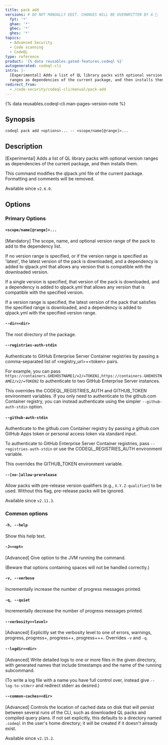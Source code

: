 ```yaml
---
title: pack add
versions: # DO NOT MANUALLY EDIT. CHANGES WILL BE OVERWRITTEN BY A 🤖
  fpt: '*'
  ghae: '*'
  ghec: '*'
  ghes: '*'
topics:
  - Advanced Security
  - Code scanning
  - CodeQL
type: reference
product: '{% data reusables.gated-features.codeql %}'
autogenerated: codeql-cli
intro: |-
  [Experimental] Adds a list of QL library packs with optional version
  ranges as dependencies of the current package, and then installs them.
redirect_from:
  - /code-security/codeql-cli/manual/pack-add
---
```



<!-- Content after this section is automatically generated -->

{% data reusables.codeql-cli.man-pages-version-note %}

## Synopsis

```shell copy
codeql pack add <options>... -- <scope/name[@range]>...
```

## Description

\[Experimental] Adds a list of QL library packs with optional version
ranges as dependencies of the current package, and then installs them.

This command modifies the qlpack.yml file of the current package.
Formatting and comments will be removed.

Available since `v2.6.0`.

## Options

### Primary Options

#### `<scope/name[@range]>...`

\[Mandatory] The scope, name, and optional version range of the pack to
add to the dependency list.

If no version range is specified, or if the version range is specified
as 'latest', the latest version of the pack is downloaded, and a
dependency is added to qlpack.yml that allows any version that is
compatible with the downloaded version.

If a single version is specified, that version of the pack is
downloaded, and a dependency is added to qlpack.yml that allows any
version that is compatible with the specified version.

If a version range is specified, the latest version of the pack that
satisfies the specified range is downloaded, and a dependency is added
to qlpack.yml with the specified version range.

#### `--dir=<dir>`

The root directory of the package.

#### `--registries-auth-stdin`

Authenticate to GitHub Enterprise Server Container registries by passing
a comma-separated list of \<registry\_url>=\<token> pairs.

For example, you can pass
`https://containers.GHEHOSTNAME1/v2/=TOKEN1,https://containers.GHEHOSTNAME2/v2/=TOKEN2`
to authenticate to two GitHub Enterprise Server instances.

This overrides the CODEQL\_REGISTRIES\_AUTH and GITHUB\_TOKEN environment
variables. If you only need to authenticate to the github.com Container
registry, you can instead authenticate using the simpler
`--github-auth-stdin` option.

#### `--github-auth-stdin`

Authenticate to the github.com Container registry by passing a
github.com GitHub Apps token or personal access token via standard
input.

To authenticate to GitHub Enterprise Server Container registries, pass
`--registries-auth-stdin` or use the CODEQL\_REGISTRIES\_AUTH environment
variable.

This overrides the GITHUB\_TOKEN environment variable.

#### `--[no-]allow-prerelease`

Allow packs with pre-release version qualifiers (e.g.,
`X.Y.Z-qualifier`) to be used. Without this flag, pre-release packs will
be ignored.

Available since `v2.11.3`.

### Common options

#### `-h, --help`

Show this help text.

#### `-J=<opt>`

\[Advanced] Give option to the JVM running the command.

(Beware that options containing spaces will not be handled correctly.)

#### `-v, --verbose`

Incrementally increase the number of progress messages printed.

#### `-q, --quiet`

Incrementally decrease the number of progress messages printed.

#### `--verbosity=<level>`

\[Advanced] Explicitly set the verbosity level to one of errors,
warnings, progress, progress+, progress++, progress+++. Overrides `-v`
and `-q`.

#### `--logdir=<dir>`

\[Advanced] Write detailed logs to one or more files in the given
directory, with generated names that include timestamps and the name of
the running subcommand.

(To write a log file with a name you have full control over, instead
give `--log-to-stderr` and redirect stderr as desired.)

#### `--common-caches=<dir>`

\[Advanced] Controls the location of cached data on disk that will
persist between several runs of the CLI, such as downloaded QL packs and
compiled query plans. If not set explicitly, this defaults to a
directory named `.codeql` in the user's home directory; it will be
created if it doesn't already exist.

Available since `v2.15.2`.
